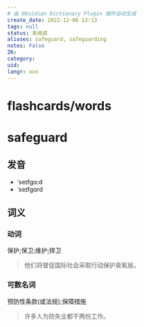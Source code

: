 ```yaml
---
# 由 Obsidian Dictionary Plugin 插件自动生成
create_date: 2022-12-06 12:13
tags: null
status: 未阅读 
aliases: safeguard, safeguarding
notes: False
ZK: 
category: 
uid: 
langr: xxx
---
```

# flashcards/words

# safeguard

## 发音

- ˈseɪfgɑ:d
- ˈseɪfgɑrd

## 词义

### 动词

保护;保卫;维护;捍卫

> 他们将督促国际社会采取行动保护臭氧层。

### 可数名词

预防性条款(或法规);保障措施

> 许多人为防失业都干两份工作。



